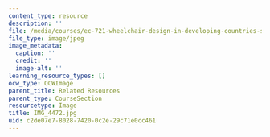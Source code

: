 ```yaml
---
content_type: resource
description: ''
file: /media/courses/ec-721-wheelchair-design-in-developing-countries-spring-2009/c2de07e7802874200c2e29c71e0cc461_IMG_4472.jpg
file_type: image/jpeg
image_metadata:
  caption: ''
  credit: ''
  image-alt: ''
learning_resource_types: []
ocw_type: OCWImage
parent_title: Related Resources
parent_type: CourseSection
resourcetype: Image
title: IMG_4472.jpg
uid: c2de07e7-8028-7420-0c2e-29c71e0cc461
---
```

